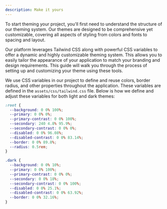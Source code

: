 ```yaml
---
description: Make it yours
---
```


To start theming your project, you'll first need to understand the structure of our theming system. Our themes are designed to be comprehensive yet customizable, covering all aspects of styling from colors and fonts to spacing and layout.

Our platform leverages Tailwind CSS along with powerful CSS variables to offer a dynamic and highly customizable theming system. This allows you to easily tailor the appearance of your application to match your branding and design requirements. This guide will walk you through the process of setting up and customizing your theme using these tools.

We use CSS variables in our project to define and reuse colors, border radius, and other properties throughout the application. These variables are defined in the `assets/css/tailwind.css` file. Below is how we define and adjust these variables for both light and dark themes:

```css
:root {
  --background: 0 0% 100%;
  --primary: 0 0% 0%;
  --primary-contrast: 0 0% 100%;
  --secondary: 240 4.8% 95.9%;
  --secondary-contrast: 0 0% 0%;
  --disabled: 0 0% 96.08%;
  --disabled-contrast: 0 0% 83.14%;
  --border: 0 0% 89.8%;
  --radius: 0.5rem;
}

.dark {
  --background: 0 0% 10%;
  --primary: 0 0% 100%;
  --primary-contrast: 0 0% 0%;
  --secondary: 0 0% 18%;
  --secondary-contrast: 0 0% 100%;
  --disabled: 0 0% 25.1%;
  --disabled-contrast: 0 0% 63.92%;
  --border: 0 0% 32.16%;
}
```
